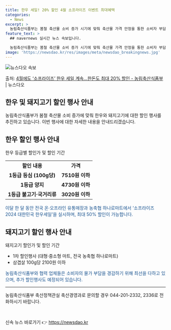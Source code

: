 ```yaml
---
title: 한우 세일! 20% 할인 4월 소프라이즈 이벤트 최대혜택
categories:
  - News
excerpt: >
  농림축산식품부는 봄철 축산물 소비 증가 시기에 맞춰 축산물 가격 안정을 통한 소비자 부담 완화를 위해 한우한…
feature_text: >
  ## navernews 실시간 뉴스 속보입니다.

  농림축산식품부는 봄철 축산물 소비 증가 시기에 맞춰 축산물 가격 안정을 통한 소비자 부담 완화를 위해 한우한…
image: 'https://newsdao.kr/res/images/meta/newsdao_breakingnews.jpg'
---
```


![뉴스다오 속보](https://newsdao.kr/res/images/meta/newsdao_breakingnews.jpg)

<p>출처: <a href="https://newsdao.kr/3470" rel="dofollow">4월에도 ‘소프라이즈’ 한우 세일 계속…한돈도 최대 20% 할인 - 농림축산식품부</a> | 뉴스다오</p>

<h2 data-ke-size="size26">한우 및 돼지고기 할인 행사 안내</h2>
<p data-ke-size="size16">농림축산식품부가 봄철 축산물 소비 증가에 맞춰 한우와 돼지고기에 대한 할인 행사를 추진하고 있습니다. 이번 행사에 대한 자세한 내용을 안내드리겠습니다.</p>

<h2 data-ke-size="size24">한우 할인 행사 안내</h2>
<p data-ke-size="size16">한우 등급별 할인가 및 할인 기간</p>
<table>
  <tr>
    <td style="text-align: center; height: 17px;"><b>할인 내용</b></td>
    <td style="text-align: center; height: 17px;"><b>가격</b></td>
  </tr>
  <tr>
    <td style="text-align: center; height: 17px;"><b>1등급 등심 (100g당)</b></td>
    <td style="text-align: center; height: 17px;"><b>7510원 이하</b></td>
  </tr>
  <tr>
    <td style="text-align: center; height: 17px;"><b>1등급 양지</b></td>
    <td style="text-align: center; height: 17px;"><b>4730원 이하</b></td>
  </tr>
  <tr>
    <td style="text-align: center; height: 17px;"><b>1등급 불고기·국거리류</b></td>
    <td style="text-align: center; height: 17px;"><b>3020원 이하</b></td>
  </tr>
</table>
<p data-ke-size="size16"><span style="color: #1a5490;">이달 한 달 동안 전국 온·오프라인 유통매장과 농축협 하나로마트에서 ‘소프라이즈 2024 대한민국 한우세일’을 실시하며, 최대 50% 할인이 가능합니다.</span></p>

<h2 data-ke-size="size24">돼지고기 할인 행사 안내</h2>
<p data-ke-size="size16">돼지고기 할인가 및 할인 기간</p>
<ul>
  <li>1차 할인행사 (대형·중소형 마트, 전국 농축협 하나로마트)</li>
  <li>삼겹살 100g당 2100원 이하</li>
</ul>
<p data-ke-size="size16"><span style="color: #1a5490;">농림축산식품부와 협력 업체들은 소비자의 물가 부담을 경감하기 위해 최선을 다하고 있으며, 추가 할인행사도 예정되어 있습니다.</span></p>

<hr data-ke-size="wide" />
<p data-ke-size="size16">농림축산식품부 축산정책관실 축산경영과로 문의할 경우 044-201-2332, 2336로 전화하시기 바랍니다.</p>
<p data-ke-size="size16">&nbsp;</p> 

신속 뉴스 바로가기 👉 <a href="https://newsdao.kr" rel="dofollow">https://newsdao.kr</a>


